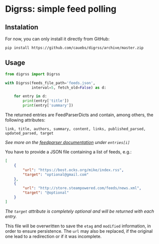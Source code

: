 Digrss: simple feed polling
===========================

Instalation
-----------

For now, you can only install it directly from GitHub:
```
pip install https://github.com/cauebs/digrss/archive/master.zip
```

Usage
-----

```python
from digrss import Digrss

with Digrss(feeds_file_path='feeds.json', 
            interval=5, fetch_old=False) as d:

    for entry in d:
        print(entry['title'])
        print(entry['summary'])
```

The returned entries are FeedParserDicts and contain, among others, the following attributes:

```link, title, authors, summary, content, links, published_parsed, updated_parsed, target```

_See more on the [feedparser documentation](http://pythonhosted.org/feedparser/) under `entries[i]`_

You have to provide a JSON file containing a list of feeds, e.g.:
```json
[
    {
        "url": "https://bost.ocks.org/mike/index.rss",
        "target": "optional@gmail.com"
    },
    {
        "url": "http://store.steampowered.com/feeds/news.xml",
        "target": "@optional"
    }
]
```

_The `target` attribute is completely optional and will be returned with each entry._

This file will be overwritten to save the `etag` and `modified` information, in order to ensure persistence. The `url` may also be replaced, if the original one lead to a redirection or if it was incomplete.